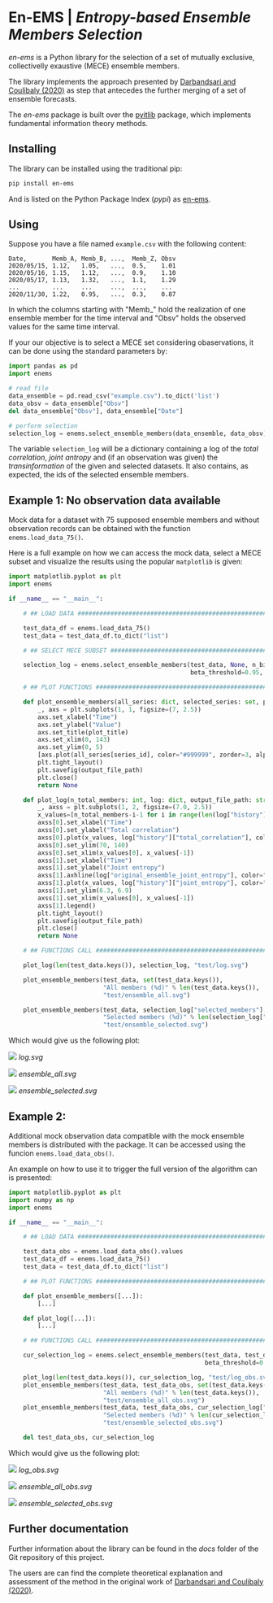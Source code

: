 # En-EMS | *Entropy-based Ensemble Members Selection*

*en-ems* is a Python library for the selection of a set of mutually exclusive, collectivelly exaustive (MECE) ensemble members.

The library implements the approach presented by [Darbandsari and Coulibaly (2020)](http://doi.org/https://doi.org/10.1016/j.jhydrol.2020.125577) as step that antecedes the further merging of a set of ensemble forecasts.

The *en-ems* package is built over the [pyitlib](https://pypi.org/project/pyitlib/) package, which implements fundamental information theory methods.


## Installing

The library can be installed using the traditional pip:

```bash
pip install en-ems
```

And is listed on the Python Package Index (*pypi*) as [en-ems](https://pypi.org/project/en-ems/).


## Using

Suppose you have a file named ```example.csv``` with the following content:

```
Date,       Memb_A, Memb_B, ...,  Memb_Z, Obsv
2020/05/15, 1.12,   1.05,   ...,  0.5,    1.01
2020/05/16, 1.15,   1.12,   ...,  0.9,    1.10
2020/05/17, 1.13,   1.32,   ...,  1.1,    1.29
...         ...     ...     ...,  ...,    ...
2020/11/30, 1.22,   0.95,   ...,  0.3,    0.87
```

In which the columns starting with "Memb_" hold the realization of one ensemble member for the time interval and "Obsv" holds the observed values for the same time interval.

If your our objective is to select a MECE set considering obaservations, it can be done using the standard parameters by:

```python
import pandas as pd
import enems

# read file
data_ensemble = pd.read_csv("example.csv").to_dict('list')
data_obsv = data_ensemble["Obsv"]
del data_ensemble["Obsv"], data_ensemble["Date"]

# perform selection
selection_log = enems.select_ensemble_members(data_ensemble, data_obsv)
```

The variable ```selection_log``` will be a dictionary containing a log of the *total correlation*, *joint antropy* and (if an observation was given) the *transinformation* of the given and selected datasets. It also contains, as expected, the ids of the selected ensemble members.

## Example 1: No observation data available

Mock data for a dataset with 75 supposed ensemble members and without observation records can be obtained with the function ```enems.load_data_75()```.

Here is a full example on how we can access the mock data, select a MECE subset and visualize the results using the popular ```matplotlib``` is given:

```python
import matplotlib.pyplot as plt
import enems

if __name__ == "__main__":

    # ## LOAD DATA ################################################################################################### #

    test_data_df = enems.load_data_75()
    test_data = test_data_df.to_dict("list")

    # ## SELECT MECE SUBSET ########################################################################################## #

    selection_log = enems.select_ensemble_members(test_data, None, n_bins=10, bin_by="equal_intervals", 
                                                  beta_threshold=0.95, n_processes=1, verbose=False)

    # ## PLOT FUNCTIONS ############################################################################################## #

    def plot_ensemble_members(all_series: dict, selected_series: set, plot_title: str, output_file_path: str) -> None:
        _, axs = plt.subplots(1, 1, figsize=(7, 2.5))
        axs.set_xlabel("Time")
        axs.set_ylabel("Value")
        axs.set_title(plot_title)
        axs.set_xlim(0, 143)
        axs.set_ylim(0, 5)
        [axs.plot(all_series[series_id], color="#999999", zorder=3, alpha=0.33) for series_id in selected_series]
        plt.tight_layout()
        plt.savefig(output_file_path)
        plt.close()
        return None

    def plot_log(n_total_members: int, log: dict, output_file_path: str) -> None:
        _, axss = plt.subplots(1, 2, figsize=(7.0, 2.5))
        x_values=[n_total_members-i-1 for i in range(len(log["history"]["total_correlation"]))]
        axss[0].set_xlabel("Time")
        axss[0].set_ylabel("Total correlation")
        axss[0].plot(x_values, log["history"]["total_correlation"], color="#7777FF", zorder=3)
        axss[0].set_ylim(70, 140)
        axss[0].set_xlim(x_values[0], x_values[-1])
        axss[1].set_xlabel("Time")
        axss[1].set_ylabel("Joint entropy")
        axss[1].axhline(log["original_ensemble_joint_entropy"], color="#FF7777", zorder=3, label="Full set")
        axss[1].plot(x_values, log["history"]["joint_entropy"], color="#7777FF", zorder=3, label="Selected set")
        axss[1].set_ylim(6.3, 6.9)
        axss[1].set_xlim(x_values[0], x_values[-1])
        axss[1].legend()
        plt.tight_layout()
        plt.savefig(output_file_path)
        plt.close()
        return None

    # ## FUNCTIONS CALL ############################################################################################## #

    plot_log(len(test_data.keys()), selection_log, "test/log.svg")

    plot_ensemble_members(test_data, set(test_data.keys()),
                          "All members (%d)" % len(test_data.keys()),
                          "test/ensemble_all.svg")

    plot_ensemble_members(test_data, selection_log["selected_members"],
                          "Selected members (%d)" % len(selection_log["selected_members"]),
                          "test/ensemble_selected.svg")
```

Which would give us the following plot:

![](docs/log.svg)
*log.svg*

![](docs/ensemble_all.svg)
*ensemble_all.svg*

![](docs/ensemble_selected.svg)
*ensemble_selected.svg*

## Example 2:

Additional mock observation data compatible with the mock ensemble members is distributed with the package. It can be accessed using the funcion ```enems.load_data_obs()```.

An example on how to use it to trigger the full version of the algorithm can is presented:

```python
import matplotlib.pyplot as plt
import numpy as np
import enems

if __name__ == "__main__":

    # ## LOAD DATA ################################################################################################### #

    test_data_obs = enems.load_data_obs().values
    test_data_df = enems.load_data_75()
    test_data = test_data_df.to_dict("list")

    # ## PLOT FUNCTIONS ############################################################################################## #

    def plot_ensemble_members([...]):
        [...]

    def plot_log([...]):
        [...]

	# ## FUNCTIONS CALL ############################################################################################## #

    cur_selection_log = enems.select_ensemble_members(test_data, test_data_obs, n_bins=10, bin_by="equal_intervals",
                                                      beta_threshold=0.95, n_processes=1, verbose=False)

    plot_log(len(test_data.keys()), cur_selection_log, "test/log_obs.svg")
    plot_ensemble_members(test_data, test_data_obs, set(test_data.keys()),
                          "All members (%d)" % len(test_data.keys()),
                          "test/ensemble_all_obs.svg")
    plot_ensemble_members(test_data, test_data_obs, cur_selection_log["selected_members"],
                          "Selected members (%d)" % len(cur_selection_log["selected_members"]),
                          "test/ensemble_selected_obs.svg")

    del test_data_obs, cur_selection_log
```

Which would give us the following plot:

![](docs/log_obs.svg)
*log_obs.svg*

![](docs/ensemble_all_obs.svg)
*ensemble_all_obs.svg*

![](docs/ensemble_selected_obs.svg)
*ensemble_selected_obs.svg*

## Further documentation

Further information about the library can be found in the *docs* folder of the Git repository of this project.

The users are can find the complete theoretical explanation and assessment of the method in the original work of [Darbandsari and Coulibaly (2020)](http://doi.org/https://doi.org/10.1016/j.jhydrol.2020.125577).